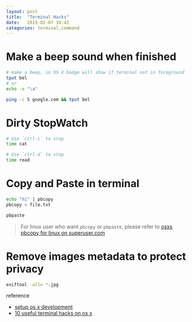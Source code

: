 ```yaml
---
layout: post
title:  "Terminal Hacks"
date:   2015-02-07 10:42
categories: terminal,command
---
```


# Make a beep sound when finished

```sh
# make a beep, in OS X badge will show if terminal not in foreground
tput bel
# or 
echo -e "\a"

ping -c 5 google.com && tput bel
```

# Dirty StopWatch

```sh
# Use `ctrl-c` to stop
time cat

# Use `ctrl-d` to stop
time read
```

# Copy and Paste in terminal

```sh
echo "hi" | pbcopy
pbcopy < file.txt

pbpaste
```

> For linux user who want `pbcopy` or `pbpaste`, please refer to [osxs pbcopy for linux on superuser.com](http://superuser.com/questions/288320/whats-like-osxs-pbcopy-for-linux)

# Remove images metadata to protect privacy

```sh
exiftool -all= *.jpg
```

reference

* [setup os x development](http://mattstauffer.co/blog/setting-up-a-new-os-x-development-machine-part-1-core-files-and-custom-shell)
* [10 useful terminal hacks on os x](http://www.mitchchn.me/2014/os-x-terminal/)